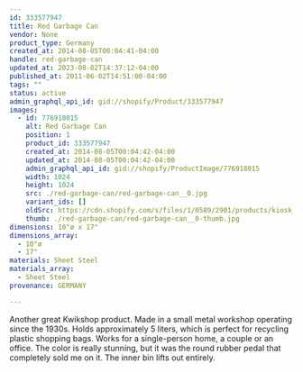 ```yaml
---
id: 333577947
title: Red Garbage Can
vendor: None
product_type: Germany
created_at: 2014-08-05T00:04:41-04:00
handle: red-garbage-can
updated_at: 2023-08-02T14:37:12-04:00
published_at: 2011-06-02T14:51:00-04:00
tags: ""
status: active
admin_graphql_api_id: gid://shopify/Product/333577947
images:
  - id: 776918015
    alt: Red Garbage Can
    position: 1
    product_id: 333577947
    created_at: 2014-08-05T00:04:42-04:00
    updated_at: 2014-08-05T00:04:42-04:00
    admin_graphql_api_id: gid://shopify/ProductImage/776918015
    width: 1024
    height: 1024
    src: ./red-garbage-can/red-garbage-can__0.jpg
    variant_ids: []
    oldSrc: https://cdn.shopify.com/s/files/1/0589/2901/products/kiosk_redgarbagecan.tif.jpeg?v=1407211482
    thumb: ./red-garbage-can/red-garbage-can__0-thumb.jpg
dimensions: 10"ø x 17"
dimensions_array:
  - 10"ø
  - 17"
materials: Sheet Steel
materials_array:
  - Sheet Steel
provenance: GERMANY

---
```


Another great Kwikshop product. Made in a small metal workshop operating since the 1930s. Holds approximately 5 liters, which is perfect for recycling plastic shopping bags. Works for a single-person home, a couple or an office. The color is really stunning, but it was the round rubber pedal that completely sold me on it. The inner bin lifts out entirely.